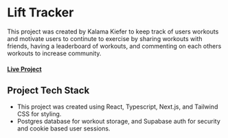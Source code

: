 # Lift Tracker

This project was created by Kalama Kiefer to keep track of users workouts and motivate users to continute to exercise by sharing workouts with friends, having a leaderboard of workouts, and commenting on each others workouts to increase community.

#### [Live Project]("https://www.google.com)

## Project Tech Stack

-   This project was created using React, Typescript, Next.js, and Tailwind CSS for styling.
-   Postgres database for workout storage, and Supabase auth for security and cookie based user sessions.
